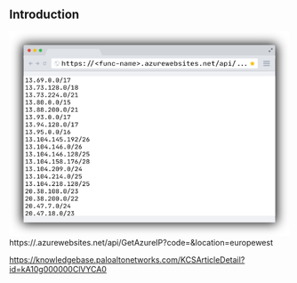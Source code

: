 ## Introduction


![](/Images/palo_func.png)
https://<func-name>.azurewebsites.net/api/GetAzureIP?code=<func-code>&location=europewest

https://knowledgebase.paloaltonetworks.com/KCSArticleDetail?id=kA10g000000ClVYCA0